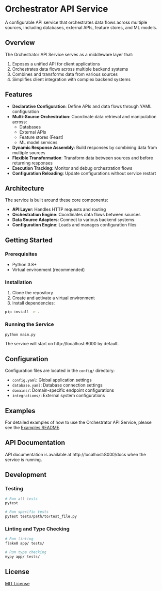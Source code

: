 # Orchestrator API Service

A configurable API service that orchestrates data flows across multiple sources, including databases, external APIs, feature stores, and ML models.

## Overview

The Orchestrator API Service serves as a middleware layer that:

1. Exposes a unified API for client applications
2. Orchestrates data flows across multiple backend systems
3. Combines and transforms data from various sources
4. Simplifies client integration with complex backend systems

## Features

- **Declarative Configuration**: Define APIs and data flows through YAML configuration
- **Multi-Source Orchestration**: Coordinate data retrieval and manipulation across:
  - Databases
  - External APIs
  - Feature stores (Feast)
  - ML model services
- **Dynamic Response Assembly**: Build responses by combining data from multiple sources
- **Flexible Transformation**: Transform data between sources and before returning responses
- **Execution Tracking**: Monitor and debug orchestration flows
- **Configuration Reloading**: Update configurations without service restart

## Architecture

The service is built around these core components:

- **API Layer**: Handles HTTP requests and routing
- **Orchestration Engine**: Coordinates data flows between sources
- **Data Source Adapters**: Connect to various backend systems
- **Configuration Engine**: Loads and manages configuration files

## Getting Started

### Prerequisites

- Python 3.8+
- Virtual environment (recommended)

### Installation

1. Clone the repository
2. Create and activate a virtual environment
3. Install dependencies:

```bash
pip install -e .
```

### Running the Service

```bash
python main.py
```

The service will start on http://localhost:8000 by default.

## Configuration

Configuration files are located in the `config/` directory:

- `config.yaml`: Global application settings
- `database.yaml`: Database connection settings
- `domains/`: Domain-specific endpoint configurations
- `integrations/`: External system configurations

## Examples

For detailed examples of how to use the Orchestrator API Service, please see the [Examples README](examples/README.md).

## API Documentation

API documentation is available at http://localhost:8000/docs when the service is running.

## Development

### Testing

```bash
# Run all tests
pytest

# Run specific tests
pytest tests/path/to/test_file.py
```

### Linting and Type Checking

```bash
# Run linting
flake8 app/ tests/

# Run type checking
mypy app/ tests/
```

## License

[MIT License](LICENSE)